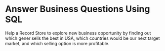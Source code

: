 # Answer Business Questions Using SQL 
Help a Record Store to explore new business opportunity by finding out which gener sells the best in USA, which countries would be our next target market, and which selling option is more profitable.

